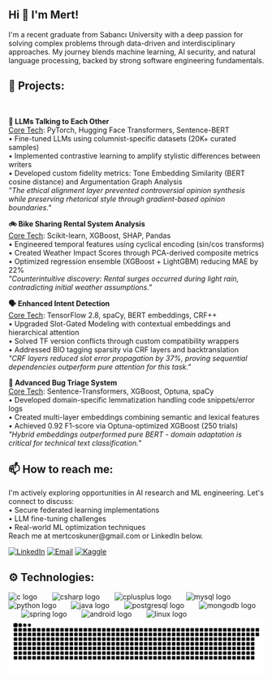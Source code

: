 <h2 align="left">Hi 👋 I'm Mert! </h2>

<p align="left">I'm a recent graduate from Sabancı University with a deep passion for solving complex problems through data-driven and interdisciplinary approaches. My journey blends machine learning, AI security, and natural language processing, backed by strong software engineering fundamentals.</p>

<h2 align="left">🚀 Projects:</h2>
<br clear="both">

<p align="left"><b>🧠 LLMs Talking to Each Other</b><br>
<u>Core Tech</u>: PyTorch, Hugging Face Transformers, Sentence-BERT<br>
• Fine-tuned LLMs using columnist-specific datasets (20K+ curated samples)<br>
• Implemented contrastive learning to amplify stylistic differences between writers<br>
• Developed custom fidelity metrics: Tone Embedding Similarity (BERT cosine distance) and Argumentation Graph Analysis<br>
<em>"The ethical alignment layer prevented controversial opinion synthesis while preserving rhetorical style through gradient-based opinion boundaries."</em></p>

<p align="left"><b>🚲 Bike Sharing Rental System Analysis</b><br>
<u>Core Tech</u>: Scikit-learn, XGBoost, SHAP, Pandas<br>
• Engineered temporal features using cyclical encoding (sin/cos transforms)<br>
• Created Weather Impact Scores through PCA-derived composite metrics<br>
• Optimized regression ensemble (XGBoost + LightGBM) reducing MAE by 22%<br>
<em>"Counterintuitive discovery: Rental surges occurred during light rain, contradicting initial weather assumptions."</em></p>

<p align="left"><b>🗣️ Enhanced Intent Detection</b><br>
<u>Core Tech</u>: TensorFlow 2.8, spaCy, BERT embeddings, CRF++<br>
• Upgraded Slot-Gated Modeling with contextual embeddings and hierarchical attention<br>
• Solved TF version conflicts through custom compatibility wrappers<br>
• Addressed BIO tagging sparsity via CRF layers and backtranslation<br>
<em>"CRF layers reduced slot error propagation by 37%, proving sequential dependencies outperform pure attention for this task."</em></p>

<p align="left"><b>🐞 Advanced Bug Triage System</b><br>
<u>Core Tech</u>: Sentence-Transformers, XGBoost, Optuna, spaCy<br>
• Developed domain-specific lemmatization handling code snippets/error logs<br>
• Created multi-layer embeddings combining semantic and lexical features<br>
• Achieved 0.92 F1-score via Optuna-optimized XGBoost (250 trials)<br>
<em>"Hybrid embeddings outperformed pure BERT - domain adaptation is critical for technical text classification."</em></p>

<h2 align="left">📫 How to reach me:</h2>

<p align="left">I'm actively exploring opportunities in AI research and ML engineering. Let's connect to discuss:<br>
• Secure federated learning implementations<br>
• LLM fine-tuning challenges<br>
• Real-world ML optimization techniques<br>
Reach me at mertcoskuner@gmail.com or LinkedIn below.</p>

[![LinkedIn](https://img.shields.io/badge/LinkedIn-0A66C2?style=flat&logo=linkedin&logoColor=white)](https://linkedin.com/in/yourprofile)
[![Email](https://img.shields.io/badge/Email-D14836?style=flat&logo=gmail&logoColor=white)](mailto:mertcoskuner@gmail.com)
[![Kaggle](https://img.shields.io/badge/Kaggle-20BEFF?style=flat&logo=kaggle&logoColor=white)](https://kaggle.com/yourprofile)

<h2 align="left">⚙️ Technologies:</h2>


<div align="left">
  <img src="https://cdn.jsdelivr.net/gh/devicons/devicon/icons/c/c-original.svg" height="45" alt="c logo"  />
  <img width="21" />
  <img src="https://cdn.jsdelivr.net/gh/devicons/devicon/icons/csharp/csharp-original.svg" height="45" alt="csharp logo"  />
  <img width="21" />
  <img src="https://cdn.jsdelivr.net/gh/devicons/devicon/icons/cplusplus/cplusplus-original.svg" height="45" alt="cplusplus logo"  />
  <img width="21" />
  <img src="https://cdn.jsdelivr.net/gh/devicons/devicon/icons/mysql/mysql-original.svg" height="45" alt="mysql logo"  />
  <img width="21" />
  <img src="https://cdn.jsdelivr.net/gh/devicons/devicon/icons/python/python-original.svg" height="45" alt="python logo"  />
  <img width="21" />
  <img src="https://cdn.jsdelivr.net/gh/devicons/devicon/icons/java/java-original.svg" height="45" alt="java logo"  />
  <img width="21" />
  <img src="https://cdn.jsdelivr.net/gh/devicons/devicon/icons/postgresql/postgresql-original.svg" height="45" alt="postgresql logo"  />
  <img width="21" />
  <img src="https://cdn.jsdelivr.net/gh/devicons/devicon/icons/mongodb/mongodb-original.svg" height="45" alt="mongodb logo"  />
  <img width="21" />
  <img src="https://cdn.jsdelivr.net/gh/devicons/devicon/icons/spring/spring-original.svg" height="45" alt="spring logo"  />
  <img width="21" />
  <img src="https://cdn.jsdelivr.net/gh/devicons/devicon/icons/android/android-original.svg" height="45" alt="android logo"  />
  <img width="21" />
  <img src="https://cdn.jsdelivr.net/gh/devicons/devicon/icons/linux/linux-original.svg" height="45" alt="linux logo"  />
</div>



<img src="https://raw.githubusercontent.com/mertcoskuner/mertcoskuner/output/snake.svg" alt="Snake animation" />


